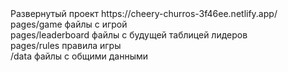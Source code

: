 <div>Развернутый проект https://cheery-churros-3f46ee.netlify.app/<div>
<div>pages/game файлы с игрой<div>
<div>pages/leaderboard файлы с будущей таблицей лидеров<div>
<div>pages/rules правила игры<div>
<div>/data файлы с общими данными<div>
